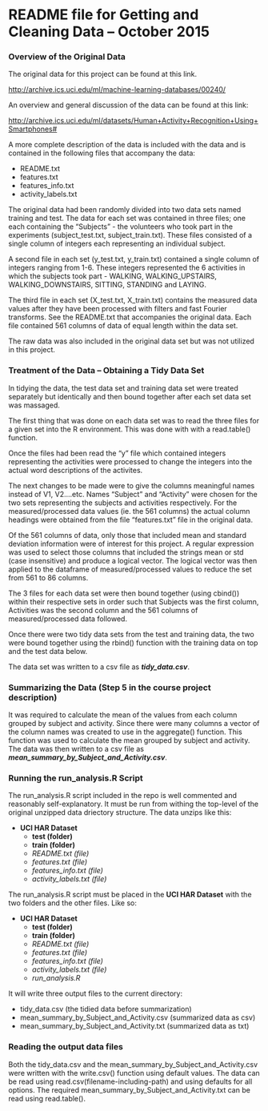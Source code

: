 # README file for Getting and Cleaning Data – October 2015

### Overview of the Original Data

The original data for this project can be found at this link. 

http://archive.ics.uci.edu/ml/machine-learning-databases/00240/

An overview and general discussion of the data can be found at this link:

http://archive.ics.uci.edu/ml/datasets/Human+Activity+Recognition+Using+Smartphones#

A more complete description of the data is included with the data and is contained in the following files that accompany the data:
* README.txt
* features.txt
* features_info.txt
* activity_labels.txt

The original data had been randomly divided into two data sets named training and test. The data for each set was contained in three files; one each containing the “Subjects” - the volunteers who took part in the experiments (subject_test.txt, subject_train.txt). These files consisted of a single column of integers each representing an individual subject.

A second file in each set (y_test.txt, y_train.txt) contained a single column of integers ranging from 1-6. These integers represented the 6 activities in which the subjects took part - WALKING, WALKING_UPSTAIRS, WALKING_DOWNSTAIRS, SITTING, STANDING and LAYING.

The third file in each set (X_test.txt, X_train.txt) contains the measured data values after they have been processed with filters and fast Fourier transforms. See the README.txt that accompanies the original data. Each file contained 561 columns of data of equal length within the data set.

The raw data was also included in the original data set but was not utilized in this project.

### Treatment of the Data – Obtaining a Tidy Data Set

In tidying the data, the test data set and training data set were treated separately but identically and then bound together after each set data set was massaged. 

The first thing that was done on each data set was to read the three files for a given set into the R environment. This was done with with a read.table() function. 

Once the files had been read the “y” file which contained integers representing the activities were processed to change the integers into the actual word descriptions of the activites.

The next changes to be made were to give the columns meaningful names instead of V1, V2....etc. Names “Subject” and “Activity” were chosen for the two sets representing the subjects and activities respectively. For the measured/processed data values (ie. the 561 columns) the actual column headings were obtained from the file “features.txt” file in the original data.

Of the 561 columns of data, only those that included mean and standard deviation information were of interest for this project. A regular expression was used to select those columns that included the strings mean or std (case insensitive) and produce a logical vector. The logical vector was then applied to the dataframe of measured/processed values to reduce the set from 561 to 86 columns.

The 3 files for each data set were then bound together (using cbind()) within their respective sets in order such that Subjects was the first column, Activities was the second column and the 561 columns of measured/processed data followed. 

Once there were two tidy data sets from the test and training data, the two were bound together using the rbind() function with the training data on top and the test data below.

The data set was written to a csv file as _**tidy_data.csv**_. 

### Summarizing the Data (Step 5 in the course project description)

It was required to calculate the mean of the values from each column grouped by subject and activity. Since there were many columns a vector of the column names was created to use in the aggregate() function. This function was used to calculate the mean grouped by subject and activity. The data was then written to a csv file as _**mean_summary_by_Subject_and_Activity.csv**_.

### Running the run_analysis.R Script

The run_analysis.R script included in the repo is well commented and reasonably self-explanatory. It must be run from withing the top-level of the original unzipped data driectory structure. The data unzips like this:
* **UCI HAR Dataset**  
  + **test (folder)**
  + **train (folder)**
  + _README.txt (file)_
  + _features.txt (file)_
  + _features_info.txt (file)_
  + _activity_labels.txt (file)_  

The run_analysis.R script must be placed in the **UCI HAR Dataset** with the two folders and the other files. Like so:
* **UCI HAR Dataset**  
  + **test (folder)**
  + **train (folder)**
  + _README.txt (file)_
  + _features.txt (file)_
  + _features_info.txt (file)_
  + _activity_labels.txt (file)_
  + _run_analysis.R_

It will write three output files to the current directory:
* tidy_data.csv (the tidied data before summarization)
* mean_summary_by_Subject_and_Activity.csv (summarized data as csv)
* mean_summary_by_Subject_and_Activity.txt (summarized data as txt)
 

### Reading the output data files

Both the tidy_data.csv and the  mean_summary_by_Subject_and_Activity.csv were written with the write.csv() function using default values. The data can be read using read.csv(filename-including-path) and using defaults for all options. The required mean_summary_by_Subject_and_Activity.txt can be read using read.table().
